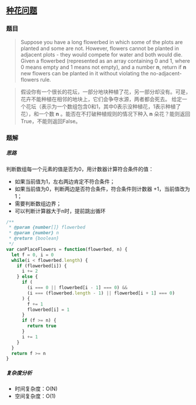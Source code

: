 ## [种花问题](https://leetcode-cn.com/problems/can-place-flowers/)

### 题目
> Suppose you have a long flowerbed in which some of the plots are planted and some are not. However, flowers cannot be planted in adjacent plots - they would compete for water and both would die.
Given a flowerbed (represented as an array containing 0 and 1, where 0 means empty and 1 means not empty), and a number **n**, return if **n** new flowers can be planted in it without violating the no-adjacent-flowers rule.

> 假设你有一个很长的花坛，一部分地块种植了花，另一部分却没有。可是，花卉不能种植在相邻的地块上，它们会争夺水源，两者都会死去。
给定一个花坛（表示为一个数组包含0和1，其中0表示没种植花，1表示种植了花），和一个数 **n** 。能否在不打破种植规则的情况下种入 **n** 朵花？能则返回True，不能则返回False。

### 题解
##### 思路
判断数组每一个元素的值是否为0，用计数器计算符合条件的值：
+ 如果当前值为1，左右两边肯定不符合条件；
+ 如果当前值为0，判断两边是否符合条件，符合条件则计数器 +1，当前值改为1；
+ 需要判断数组边界；
+ 可以判断计算器大于n时，提前跳出循环

```js
/**
 * @param {number[]} flowerbed
 * @param {number} n
 * @return {boolean}
 */
var canPlaceFlowers = function(flowerbed, n) {
  let f = 0, i = 0
  while(i < flowerbed.length) {
    if (flowerbed[i]) {
      i += 2
    } else {
      if (
        (i === 0 || flowerbed[i - 1] === 0) &&
        (i === (flowerbed.length - 1) || flowerbed[i + 1] === 0)
      ) {
        f += 1
        flowerbed[i] = 1
      }
      if (f >= n) {
        return true
      }
      i += 1
    }
  }
  return f >= n
}
```

##### 复杂度分析
+ 时间复杂度：O(N)
+ 空间复杂度：O(1)
